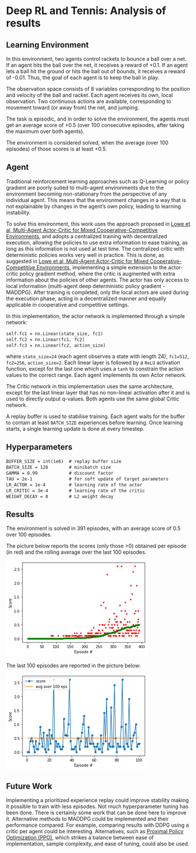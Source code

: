 # Deep RL and Tennis: Analysis of results

## Learning Environment

In this environment, two agents control rackets to bounce a ball over a net. If an agent hits the ball over the net, it receives a reward of +0.1. If an agent lets a ball hit the ground or hits the ball out of bounds, it receives a reward of -0.01. Thus, the goal of each agent is to keep the ball in play.

The observation space consists of 8 variables corresponding to the position and velocity of the ball and racket. Each agent receives its own, local observation. Two continuous actions are available, corresponding to movement toward (or away from) the net, and jumping.

The task is episodic, and in order to solve the environment, the agents must get an average score of +0.5 (over 100 consecutive episodes, after taking the maximum over both agents).

The environment is considered solved, when the average (over 100 episodes) of those scores is at least +0.5.


## Agent

Traditional reinforcement learning approaches such as Q-Learning or policy gradient are poorly suited to multi-agent environments due to the environment becoming non-stationary from the perspective of any individual agent. This means that the environment changes in a way that is not explainable by changes in the agent’s own policy, leading to learning instability.

To solve this environment, this work uses the approach proposed in [Lowe et al, Multi-Agent Actor-Critic for Mixed Cooperative-Competitive Environments](https://arxiv.org/pdf/1706.02275.pdf), and adopts a centralized training with decentralized execution, allowing the policies to use extra information to ease training, as long as this information is not used at test time. The centralized critic with deterministic policies works very well in practice.
This is done, as suggested in [Lowe et al, Multi-Agent Actor-Critic for Mixed Cooperative-Competitive Environments](https://arxiv.org/pdf/1706.02275.pdf), implementing a simple extension to the actor-critic policy gradient method, where the critic is augmented with extra information about the policies of other agents. The actor has only access to local information (multi-agent deep deterministic policy gradient - MADDPG). After training is completed, only the local actors are used during the execution phase, acting in a decentralized manner and equally applicable in cooperative and competitive settings.


In this implementation, the actor network is implemented through a simple network:

```
self.fc1 = nn.Linear(state_size, fc1)
self.fc2 = nn.Linear(fc1, fc2)
self.fc3 = nn.Linear(fc2, action_size)
```

where `state_size=24` (each agent observes a state with length 24), `fc1=512`, `fc2=256`, `action_size=2`.
Each linear layer is followed by a `ReLU` activation function, except for the last one which uses a `tanh` to constrain the action values to the correct range.
Each agent implements its own Actor network.

The Critic network in this implementation uses the same architecture, except for the last linear layer that has no non-linear activation after it and is used to directly output q-values.
Both agents use the same global Critic network.

A replay buffer is used to stabilise training. Each agent waits for the buffer to contain at least `BATCH_SIZE` experiences before learning. Once learning starts, a single learning update is done at every timestep.

## Hyperparameters

```
BUFFER_SIZE = int(1e6)  # replay buffer size
BATCH_SIZE = 128        # minibatch size
GAMMA = 0.99            # discount factor
TAU = 2e-1              # for soft update of target parameters
LR_ACTOR = 1e-4         # learning rate of the actor
LR_CRITIC = 3e-4        # learning rate of the critic
WEIGHT_DECAY = 0        # L2 weight decay
```


## Results

The environment is solved in 391 episodes, with an average score of 0.5 over 100 episodes.

The picture below reports the scores (only those >0) obtained per episode (in red) and the rolling average over the last 100 episodes.

![scores](pics/scores.png)

The last 100 episodes are reported in the picture below:

![scores-last-100-eps](pics/scores-last-100-eps.png)


## Future Work

Implementing a prioritized experience replay could improve stability making it possible to train with less episodes. 
Not much hyperparameter tuning has been done. There is certainly some work that can be done here to improve it.
Alternative methods to MADDPG could be implemented and their performance compared.
For example, comparing results with DDPG using a critic per agent could be interesting.
Alternatives, such as [Proximal Policy Optimization (PPO)](https://openai.com/blog/openai-baselines-ppo/#ppo), which strikes a balance between ease of implementation, sample complexity, and ease of tuning, could also be used.
